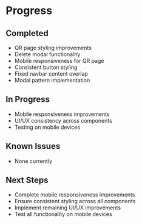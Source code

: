 # Progress

## Completed
- QR page styling improvements
- Delete modal functionality
- Mobile responsiveness for QR page
- Consistent button styling
- Fixed navbar content overlap
- Modal pattern implementation

## In Progress
- Mobile responsiveness improvements
- UI/UX consistency across components
- Testing on mobile devices

## Known Issues
- None currently

## Next Steps
- Complete mobile responsiveness improvements
- Ensure consistent styling across all components
- Implement remaining UI/UX improvements
- Test all functionality on mobile devices 